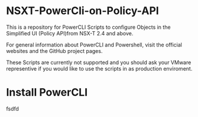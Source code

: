 # NSXT-PowerCli-on-Policy-API
This is a repository for PowerCLI Scripts to configure Objects in the Simplified UI (Policy API)from NSX-T 2.4 and above.

For general information about PowerCLI and Powershell, visit the official websites and the GitHub project pages.

These Scripts are currently not supported and you should ask your VMware representive if you would like to use the scripts in as production enviroment.

# Install PowerCLI

fsdfd


